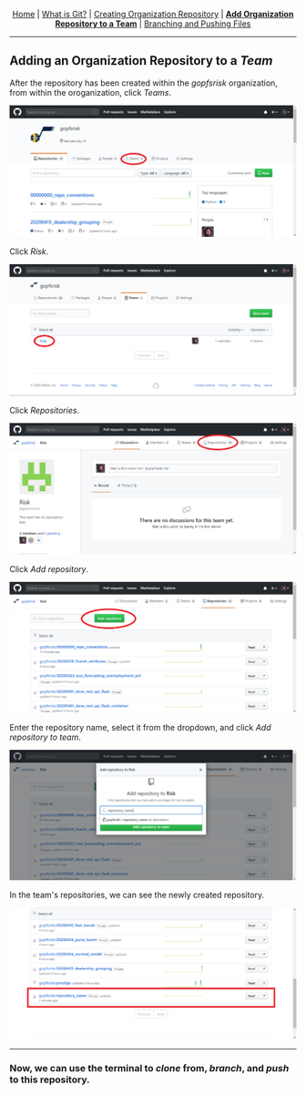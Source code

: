 <p align="center">
	<a href="../README.md">Home</a> | 
	<a href="what_is_git.md">What is Git?</a> |
	<a href="creating_repo.md">Creating Organization Repository</a> |
	<b><a href="add_repo_to_team.md">Add Organization Repository to a Team</a></b> |
	<a href="branching_pushing.md">Branching and Pushing Files</a>
</p>

---

## Adding an Organization Repository to a *Team*

After the repository has been created within the *gopfsrisk* organization, from within the oroganization, click *Teams*.

![Click Teams](../img/9_click_teams.png)

Click *Risk*.

![Click Risk](../img/10_click_risk.png)

Click *Repositories*.

![Click Repositories](../img/11_click_repositories.png)

Click *Add repository*.

![Add Repository](../img/12_add_repository.png)

Enter the repository name, select it from the dropdown, and click *Add repository to team*.

![Select Repository](../img/13_select_repository.PNG)

In the team's repositories, we can see the newly created repository.

![View Repositories](../img/14_view_repositories.png)

---

### Now, we can use the terminal to *clone* from, *branch*, and *push* to this repository.